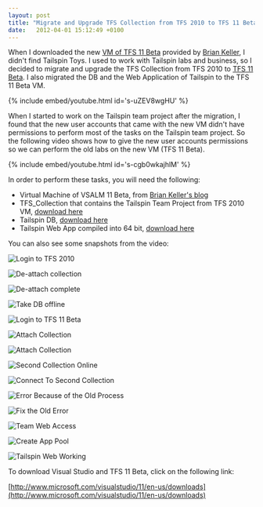 ```yaml
---
layout: post
title: "Migrate and Upgrade TFS Collection from TFS 2010 to TFS 11 Beta Video"
date:   2012-04-01 15:12:49 +0100
---
```


When I downloaded the new [VM of TFS 11 Beta](http://blogs.msdn.com/b/briankel/archive/2012/02/29/visual-studio-11-alm-virtual-machine-and-hands-on-labs-demo-scripts-updated-for-beta.aspx?ocid=soc-n-eg-elite--MRadwan "VM of TFS 11 Beta") provided by [Brian Keller](http://blogs.msdn.com/b/briankel/?ocid=soc-n-eg-elite--MRadwan "Brian Keller"), I didn't find Tailspin Toys. I used to work with Tailspin labs and business, so I decided to migrate and upgrade the TFS Collection from TFS 2010 to [TFS 11 Beta](https://mohamedradwan-devops.github.io/category/tfs-11-beta/ "TFS 11 Beta links"). I also migrated the DB and the Web Application of Tailspin to the TFS 11 Beta VM.

{% include embed/youtube.html id='s-uZEV8wgHU' %}

When I started to work on the Tailspin team project after the migration, I found that the new user accounts that came with the new VM didn't have permissions to perform most of the tasks on the Tailspin team project. So the following video shows how to give the new user accounts permissions so we can perform the old labs on the new VM (TFS 11 Beta).

{% include embed/youtube.html id='s-cgb0wkajhlM' %}

In order to perform these tasks, you will need the following:

- Virtual Machine of VSALM 11 Beta, from [Brian Keller's blog](http://blogs.msdn.com/b/briankel/archive/2012/02/29/visual-studio-11-alm-virtual-machine-and-hands-on-labs-demo-scripts-updated-for-beta.aspx "TFS 11 Beta VM")
- TFS_Collection that contains the Tailspin Team Project from TFS 2010 VM, [download here](https://skydrive.live.com/redir.aspx?cid=4bcaa16d27b46600&resid=4BCAA16D27B46600!2158&parid=4BCAA16D27B46600!2135 "TFS Collection")
- Tailspin DB, [download here](https://skydrive.live.com/?cid=4bcaa16d27b46600&id=4BCAA16D27B46600%212156 "Tailspin DB")
- Tailspin Web App compiled into 64 bit, [download here](https://skydrive.live.com/redir.aspx?cid=4bcaa16d27b46600&resid=4BCAA16D27B46600!2157&parid=4BCAA16D27B46600!2135 "Tailspin Web App 64 bit")

You can also see some snapshots from the video:

![Login to TFS 2010](/assets/img/2012/04/1-1024x635.png)

![De-attach collection](/assets/img/2012/04/2-1024x669.png)

![De-attach complete](/assets/img/2012/04/3-1024x638.png)

![Take DB offline](/assets/img/2012/04/4-1024x691.png)

![Login to TFS 11 Beta](/assets/img/2012/04/5-1024x670.png)

![Attach Collection](/assets/img/2012/04/6-1024x679.png)

![Attach Collection](/assets/img/2012/04/7-1024x654.png)

![Second Collection Online](/assets/img/2012/04/8-1024x652.png)

![Connect To Second Collection](/assets/img/2012/04/9-1024x653.png)

![Error Because of the Old Process](/assets/img/2012/04/10-1024x659.png)

![Fix the Old Error](/assets/img/2012/04/11-1024x674.png)

![Team Web Access](/assets/img/2012/04/12-1024x657.png)

![Create App Pool](/assets/img/2012/04/13-1024x698.png)

![Tailspin Web Working](/assets/img/2012/04/14-1024x688.png)

To download Visual Studio and TFS 11 Beta, click on the following link:

[http://www.microsoft.com/visualstudio/11/en-us/downloads](http://www.microsoft.com/visualstudio/11/en-us/downloads)
